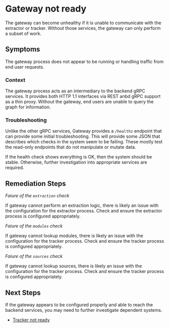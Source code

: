 # Gateway not ready

The gateway can become unhealthy if it is unable to communicate with the extractor or tracker.
Without those services, the gateway can only perform a subset of work.

## Symptoms

The gateway process does not appear to be running or handling traffic from end user requests.

### Context

The gateway process acts as an intermediary to the backend gRPC services.
It provides both HTTP 1.1 interfaces via REST anbd gRPC support as a thin proxy.
Without the gateway, end users are unable to query the graph for information.

### Troubleshooting

Unlike the other gRPC services, Gateway provides a `/healthz` endpoint that can provide some initial troubleshooting.
This will provide some JSON that describes which checks in the system seem to be failing.
These mostly test the read-only endpoints that do not manipulate or mutate data.

If the health check shows everything is OK, then the system should be stable.
Otherwise, further investigation into appropriate services are required.

## Remediation Steps

_Faiure of the `extraction` check_

If gateway cannot perform an extraction logic, there is likely an issue with the configuration for the extractor process.
Check and ensure the extractor process is configured appropriately.

_Faiure of the `modules` check_

If gateway cannot lookup modules, there is likely an issue with the configuration for the tracker process.
Check and ensure the tracker process is configured appropriately.

_Faiure of the `sources` check_

If gateway cannot lookup sources, there is likely an issue with the configuration for the tracker process.
Check and ensure the tracker process is configured appropriately.

## Next Steps

If the gateway appears to be configured properly and able to reach the backend services, you may need to further investigate dependent systems.

- [Tracker not ready](tracker-notready.md)
